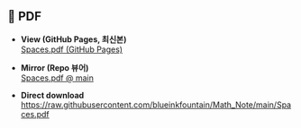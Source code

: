 ## 📄 PDF

- **View (GitHub Pages, 최신본)**  
  [Spaces.pdf (GitHub Pages)](https://blueinkfountain.github.io/Math_Note/Spaces.pdf?v=now#)

- **Mirror (Repo 뷰어)**  
  [Spaces.pdf @ main](https://github.com/blueinkfountain/Math_Note/blob/main/Spaces.pdf)

- **Direct download**  
  https://raw.githubusercontent.com/blueinkfountain/Math_Note/main/Spaces.pdf

<!-- 캐시 강제 새로고침이 필요하면 ?v=커밋SHA 를 권장 -->
<!-- 예: https://blueinkfountain.github.io/Math_Note/Spaces.pdf?v=87a904a#page=2&zoom=page-width -->
